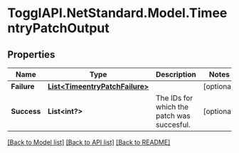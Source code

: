 # TogglAPI.NetStandard.Model.TimeentryPatchOutput
## Properties

Name | Type | Description | Notes
------------ | ------------- | ------------- | -------------
**Failure** | [**List&lt;TimeentryPatchFailure&gt;**](TimeentryPatchFailure.md) |  | [optional] 
**Success** | **List&lt;int?&gt;** | The IDs for which the patch was succesful. | [optional] 

[[Back to Model list]](../README.md#documentation-for-models) [[Back to API list]](../README.md#documentation-for-api-endpoints) [[Back to README]](../README.md)

